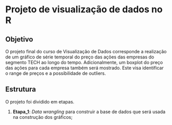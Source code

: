 # Projeto de visualização de dados no R

## Objetivo
O projeto final do curso de Visualização de Dados corresponde a realização de um gráfico de série temporal do preço das ações das empresas do segmento TECH ao longo do tempo. 
Adicionalmente, um boxplot do preço das ações para cada empresa também será mostrado. Este visa identificar o range de preços e a possibilidade de outliers.

## Estrutura

O projeto foi dividido em etapas.
1. **Etapa_1**: *Data wrangling* para construir a base de dados que será usada na construção dos gráficos;
